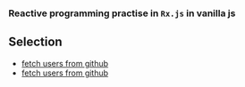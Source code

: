 ### Reactive programming practise in `Rx.js` in vanilla js

## Selection 
- [fetch users from github](rx-fetch-github-users-practise)
- [fetch users from github](rx-timer-practise)
